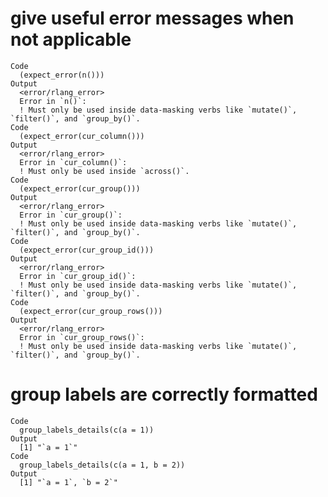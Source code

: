 # give useful error messages when not applicable

    Code
      (expect_error(n()))
    Output
      <error/rlang_error>
      Error in `n()`:
      ! Must only be used inside data-masking verbs like `mutate()`, `filter()`, and `group_by()`.
    Code
      (expect_error(cur_column()))
    Output
      <error/rlang_error>
      Error in `cur_column()`:
      ! Must only be used inside `across()`.
    Code
      (expect_error(cur_group()))
    Output
      <error/rlang_error>
      Error in `cur_group()`:
      ! Must only be used inside data-masking verbs like `mutate()`, `filter()`, and `group_by()`.
    Code
      (expect_error(cur_group_id()))
    Output
      <error/rlang_error>
      Error in `cur_group_id()`:
      ! Must only be used inside data-masking verbs like `mutate()`, `filter()`, and `group_by()`.
    Code
      (expect_error(cur_group_rows()))
    Output
      <error/rlang_error>
      Error in `cur_group_rows()`:
      ! Must only be used inside data-masking verbs like `mutate()`, `filter()`, and `group_by()`.

# group labels are correctly formatted

    Code
      group_labels_details(c(a = 1))
    Output
      [1] "`a = 1`"
    Code
      group_labels_details(c(a = 1, b = 2))
    Output
      [1] "`a = 1`, `b = 2`"

